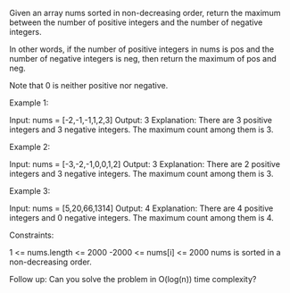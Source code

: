 Given an array nums sorted in non-decreasing order, return the maximum
between the number of positive integers and the number of negative
integers.


In other words, if the number of positive integers in nums is pos and the
number of negative integers is neg, then return the maximum of pos and neg.


Note that 0 is neither positive nor negative.


Example 1:


Input: nums = [-2,-1,-1,1,2,3]
Output: 3
Explanation: There are 3 positive integers and 3 negative integers. The
maximum count among them is 3.


Example 2:


Input: nums = [-3,-2,-1,0,0,1,2]
Output: 3
Explanation: There are 2 positive integers and 3 negative integers. The
maximum count among them is 3.


Example 3:


Input: nums = [5,20,66,1314]
Output: 4
Explanation: There are 4 positive integers and 0 negative integers. The
maximum count among them is 4.



Constraints:


1 <= nums.length <= 2000
-2000 <= nums[i] <= 2000
nums is sorted in a non-decreasing order.



Follow up: Can you solve the problem in O(log(n)) time complexity?



